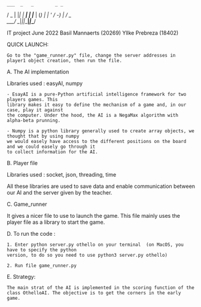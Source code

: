     ___  _   _        _ _     
   / _ \| |_| |_  ___| | |___ 
  | (_) |  _| ' \/ -_) | / _ \
   \___/ \__|_||_\___|_|_\___/

IT project June 2022
Basil Mannaerts (20269)
Yllke Prebreza (18402)

QUICK LAUNCH:

    Go to the "game_runner.py" file, change the server addresses in player1 object creation, then run the file.

A. The AI implementation

Libraries used : easyAI, numpy

    - EsayAI is a pure-Python artificial intelligence framework for two players games. This 
    library makes it easy to define the mechanism of a game and, in our case, play it against 
    the computer. Under the hood, the AI is a NegaMax algorithm with alpha-beta prunning.

    - Numpy is a python library generally used to create array objects, we thought that by using numpy 
    we would easely have access to the different positions on the board and we could easely go through it 
    to collect information for the AI.



B. Player file

Libraries used : socket, json, threading, time

All these libraries are used to save data and enable communication between our AI and the server 
given by the teacher.

C. Game_runner

It gives a nicer file to use to launch the game. This file mainly uses the player file as a library
to start the game.

D. To run the code :

    1. Enter python server.py othello on your terminal  (on MacOS, you have to specify the python 
    version, to do so you need to use python3 server.py othello)

    2. Run file game_runner.py

E. Strategy:

    The main strat of the AI is implemented in the scoring function of the class OthelloAI. The objective is to get the corners in the early game.
